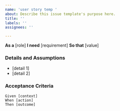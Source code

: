 ```yaml
---
name: 'user story temp '
about: Describe this issue template's purpose here.
title: ''
labels: ''
assignees: ''

---
```


**As a** [role]
**I need** [requirement]
**So that** [value]

### Details and Assumptions
- [detail 1]
- [detail 2]

### Acceptance Criteria
```gherkin
Given [context]
When [action]
Then [outcome]
